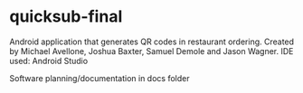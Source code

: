 quicksub-final
==============

Android application that generates QR codes in restaurant ordering.
Created by Michael Avellone, Joshua Baxter, Samuel Demole and Jason Wagner.
IDE used: Android Studio

Software planning/documentation in docs folder
